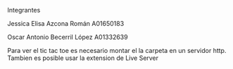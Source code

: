 Integrantes

Jessica Elisa Azcona Román A01650183

Oscar Antonio Becerril López A01332639


Para ver el tic tac toe es necesario montar el la carpeta en un servidor http. Tambien es posible usar la extension de Live Server

